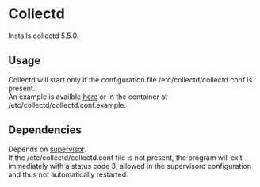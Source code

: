 # Collectd

Installs collectd 5.5.0.  

## Usage

Collectd will start only if the configuration file /etc/collectd/collectd.conf is present.  
An example is availble [here](examples/collectd.conf) or in the container at /etc/collectd/collectd.conf.example.

## Dependencies

Depends on [supervisor](../supervisord/readme.md).  
If the /etc/collectd/collectd.conf file is not present, the program will exit immediately with a status code 3, allowed in the
supervisord configuration and thus not automatically restarted.